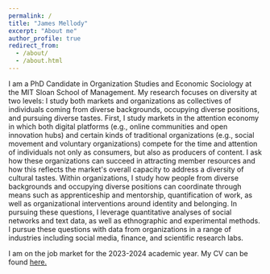 ```yaml
---
permalink: /
title: "James Mellody"
excerpt: "About me"
author_profile: true
redirect_from: 
  - /about/
  - /about.html
---
```


I am a PhD Candidate in Organization Studies and Economic Sociology at the MIT Sloan School of Management. My research focuses on diversity at two levels: I study both markets and organizations as collectives of individuals coming from diverse backgrounds, occupying diverse positions, and pursuing diverse tastes. First, I study markets in the attention economy in which both digital platforms (e.g., online communities and open innovation hubs) and certain kinds of traditional organizations (e.g., social movement and voluntary organizations) compete for the time and attention of individuals not only as consumers, but also as producers of content. I ask how these organizations can succeed in attracting member resources and how this reflects the market's overall capacity to address a diversity of cultural tastes. Within organizations, I study how people from diverse backgrounds and occupying diverse positions can coordinate through means such as apprenticeship and mentorship, quantification of work, as well as organizational interventions around identity and belonging. In pursuing these questions, I leverage quantitative analyses of social networks and text data, as well as ethnographic and experimental methods. I pursue these questions with data from organizations in a range of industries including social media, finance, and scientific research labs.

I am on the job market for the 2023-2024 academic year. My CV can be found <a href="files/Mellody_CV_2023.pdf" target="_blank">here.</a>